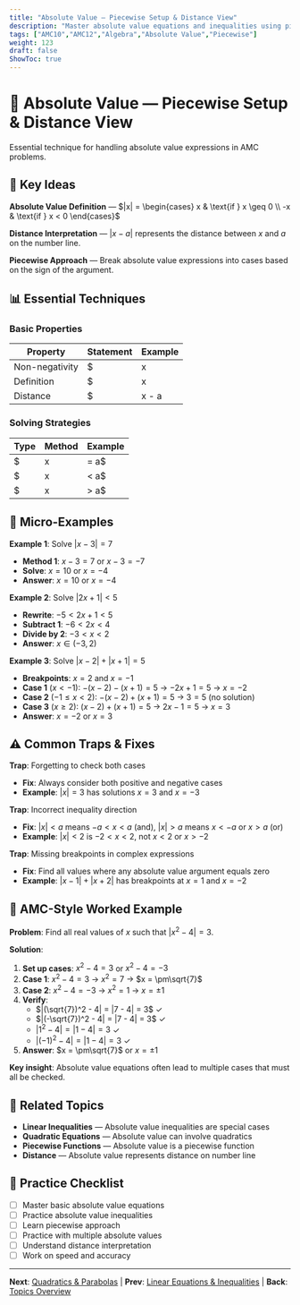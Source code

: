 ```yaml
---
title: "Absolute Value — Piecewise Setup & Distance View"
description: "Master absolute value equations and inequalities using piecewise functions and distance interpretation."
tags: ["AMC10","AMC12","Algebra","Absolute Value","Piecewise"]
weight: 123
draft: false
ShowToc: true
---
```


# 🎯 Absolute Value — Piecewise Setup & Distance View

Essential technique for handling absolute value expressions in AMC problems.

## 🎯 Key Ideas

**Absolute Value Definition** — $|x| = \begin{cases} x & \text{if } x \geq 0 \\ -x & \text{if } x < 0 \end{cases}$

**Distance Interpretation** — $|x - a|$ represents the distance between $x$ and $a$ on the number line.

**Piecewise Approach** — Break absolute value expressions into cases based on the sign of the argument.

## 📊 Essential Techniques

### Basic Properties
| Property | Statement | Example |
|----------|-----------|---------|
| Non-negativity | $|x| \geq 0$ for all $x$ | $|x| \geq 0$ always |
| Definition | $|x| = \begin{cases} x & \text{if } x \geq 0 \\ -x & \text{if } x < 0 \end{cases}$ | $|3| = 3$, $|-3| = 3$ |
| Distance | $|x - a|$ = distance from $x$ to $a$ | $|x - 2|$ = distance from $x$ to $2$ |

### Solving Strategies
| Type | Method | Example |
|------|--------|---------|
| $|x| = a$ | $x = a$ or $x = -a$ | $|x| = 5$ → $x = 5$ or $x = -5$ |
| $|x| < a$ | $-a < x < a$ | $|x| < 3$ → $-3 < x < 3$ |
| $|x| > a$ | $x < -a$ or $x > a$ | $|x| > 2$ → $x < -2$ or $x > 2$ |

## 🎯 Micro-Examples

**Example 1**: Solve $|x - 3| = 7$
- **Method 1**: $x - 3 = 7$ or $x - 3 = -7$
- **Solve**: $x = 10$ or $x = -4$
- **Answer**: $x = 10$ or $x = -4$

**Example 2**: Solve $|2x + 1| < 5$
- **Rewrite**: $-5 < 2x + 1 < 5$
- **Subtract 1**: $-6 < 2x < 4$
- **Divide by 2**: $-3 < x < 2$
- **Answer**: $x \in (-3, 2)$

**Example 3**: Solve $|x - 2| + |x + 1| = 5$
- **Breakpoints**: $x = 2$ and $x = -1$
- **Case 1** ($x < -1$): $-(x-2) - (x+1) = 5$ → $-2x + 1 = 5$ → $x = -2$
- **Case 2** ($-1 \leq x < 2$): $-(x-2) + (x+1) = 5$ → $3 = 5$ (no solution)
- **Case 3** ($x \geq 2$): $(x-2) + (x+1) = 5$ → $2x - 1 = 5$ → $x = 3$
- **Answer**: $x = -2$ or $x = 3$

## ⚠️ Common Traps & Fixes

**Trap**: Forgetting to check both cases
- **Fix**: Always consider both positive and negative cases
- **Example**: $|x| = 3$ has solutions $x = 3$ and $x = -3$

**Trap**: Incorrect inequality direction
- **Fix**: $|x| < a$ means $-a < x < a$ (and), $|x| > a$ means $x < -a$ or $x > a$ (or)
- **Example**: $|x| < 2$ is $-2 < x < 2$, not $x < 2$ or $x > -2$

**Trap**: Missing breakpoints in complex expressions
- **Fix**: Find all values where any absolute value argument equals zero
- **Example**: $|x-1| + |x+2|$ has breakpoints at $x = 1$ and $x = -2$

## 🎯 AMC-Style Worked Example

**Problem**: Find all real values of $x$ such that $|x^2 - 4| = 3$.

**Solution**:
1. **Set up cases**: $x^2 - 4 = 3$ or $x^2 - 4 = -3$
2. **Case 1**: $x^2 - 4 = 3$ → $x^2 = 7$ → $x = \pm\sqrt{7}$
3. **Case 2**: $x^2 - 4 = -3$ → $x^2 = 1$ → $x = \pm 1$
4. **Verify**: 
   - $|(\sqrt{7})^2 - 4| = |7 - 4| = 3$ ✓
   - $|(-\sqrt{7})^2 - 4| = |7 - 4| = 3$ ✓
   - $|1^2 - 4| = |1 - 4| = 3$ ✓
   - $|(-1)^2 - 4| = |1 - 4| = 3$ ✓
5. **Answer**: $x = \pm\sqrt{7}$ or $x = \pm 1$

**Key insight**: Absolute value equations often lead to multiple cases that must all be checked.

## 🔗 Related Topics

- **Linear Inequalities** — Absolute value inequalities are special cases
- **Quadratic Equations** — Absolute value can involve quadratics
- **Piecewise Functions** — Absolute value is a piecewise function
- **Distance** — Absolute value represents distance on number line

## 📝 Practice Checklist

- [ ] Master basic absolute value equations
- [ ] Practice absolute value inequalities
- [ ] Learn piecewise approach
- [ ] Practice with multiple absolute values
- [ ] Understand distance interpretation
- [ ] Work on speed and accuracy

---

**Next**: [Quadratics & Parabolas](quadratics-and-parabolas) | **Prev**: [Linear Equations & Inequalities](linear-equations-and-inequalities) | **Back**: [Topics Overview](../)
